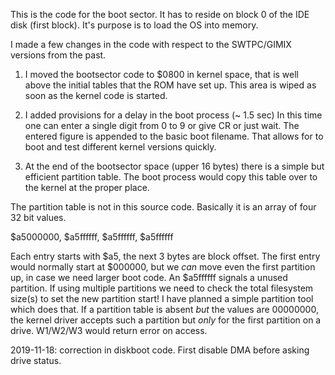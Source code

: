 This is the code for the boot sector. It has to reside on block 0 of the IDE disk (first block).
It's purpose is to load the OS into memory.

I made a few changes in the code with respect to the SWTPC/GIMIX versions from the past. 

1)   I moved the bootsector code to $0800 in kernel space, that is well above the initial tables that the ROM
     have set up. This area is wiped as soon as the kernel code is started.
     
2)   I added provisions for a delay in the boot process (~ 1.5 sec) In this time one can enter a single digit from 0 to 9
     or give CR or just wait. The entered figure is appended to the basic boot filename. That allows for to boot
     and test different kernel versions quickly.
     
3)   At the end of the bootsector space (upper 16 bytes) there is a simple but efficient partition table.
     The boot process would copy this table over to the kernel at the proper place.
     
The partition table is not in this source code. Basically it is an array of four 32 bit values.

$a5000000, $a5ffffff, $a5ffffff, $a5ffffff

Each entry starts with $a5, the next 3 bytes are block offset. The first entry would normally start at $000000, but
we _can_ move even the first partition up, in case we need larger boot code. An $a5ffffff signals a unused partition.
If using multiple partitions we need to check the total filesystem size(s) to set the new partition start!
I have planned a simple partition tool which does that. If a partition table is absent _but_ the values are 00000000,
the kernel driver accepts such a partition but _only_ for the first partition on a drive. W1/W2/W3 would return
error on access.


2019-11-18: correction in diskboot code. First disable DMA before asking drive status.
